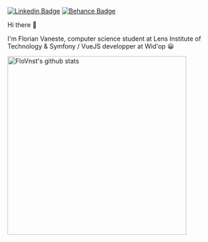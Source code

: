 <!--### Hi there 👋-->

<!--
**FloVnst/FloVnst** is a ✨ _special_ ✨ repository because its `README.md` (this file) appears on your GitHub profile.

Here are some ideas to get you started:

- 🔭 I’m currently working on ...
- 🌱 I’m currently learning ...
- 👯 I’m looking to collaborate on ...
- 🤔 I’m looking for help with ...
- 💬 Ask me about ...
- 📫 How to reach me: ...
- 😄 Pronouns: ...
- ⚡ Fun fact: ...
-->

[![Linkedin Badge](https://img.shields.io/badge/-Linkedin-2666B2?style=flat-square&logo=linkedin&link=https://www.linkedin.com/in/florian-vaneste)](https://www.linkedin.com/in/florian-vaneste)
[![Behance Badge](https://img.shields.io/badge/-Behance-0057ff?style=flat-square&logo=behance&link=https://www.behance.net/flovnst)](https://www.behance.net/flovnst)
<!--
[![Facebook Badge](https://img.shields.io/badge/-Facebook-1877f2?style=flat-square&logo=facebook&logoColor=white&link=https://www.facebook.com/FlorianVaneste)](https://www.facebook.com/FlorianVaneste)
[![Instagram Badge](https://img.shields.io/badge/-Instagram-F0F0F0?style=flat-square&logo=instagram&link=https://www.instagram.com/flo_vnst/)](https://www.instagram.com/flo_vnst/)
-->

Hi there 👋

I'm Florian Vaneste, computer science student at Lens Institute of Technology & Symfony / VueJS developper at Wid'op 😀

<a href="https://github.com/FloVnst"><img alt="FloVnst's github stats" src="https://github-readme-stats.vercel.app/api?username=FloVnst&theme=nord&show_icons=true&hide_border=true" width="400px"><a/>
